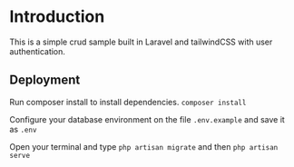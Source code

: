 # Introduction

This is a simple crud sample built in Laravel and tailwindCSS with user authentication.

## Deployment

Run composer install to install dependencies.
`composer install`

Configure your database environment on the file `.env.example` and save it as `.env`

Open your terminal and type `php artisan migrate` and then `php artisan serve`
